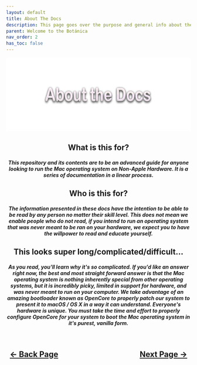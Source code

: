 ```yaml
---
layout: default
title: About The Docs
description: This page goes over the purpose and general info about the Carnations Core Configuration Docs.
parent: Welcome to the Botánica
nav_order: 2
has_toc: false
---
```


<style>
  .navigation-container {
    display: flex;
    justify-content: space-between;
    align-items: center;
    width: 100%;
  }
  
  .nav-button {
    margin: 10px;
  }
</style>

<p align="center">
  <img width="650" height="200" src="../../assets/Header-AboutTheDocs.png">
</p>

<h2 align="center">What is this for?</h2>
<h5 align="center">This repository and its contents are to be an advanced guide for anyone looking to run the Mac operating system on Non-Apple Hardware. It is a series of documentation in a linear process.</h5>

<h2 align="center">Who is this for?</h2>
<h5 align="center">The information presented in these docs have the intention to be able to be read by any person no matter their skill level. This does not mean we enable people who do not read, if you intend to run an operating system that was never meant to be ran on your hardware, we expect you to have the willpower to read and educate yourself.</h5>

<h2 align="center">This looks super long/complicated/difficult...</h2>
<h5 align="center">As you read, you'll learn why it's so complicated. If you'd like an answer right now, the best and most straight forward answer is that the Mac operating system is nothing inherently special from other operating systems, but it is incredibly picky, limited in support for hardware, and was never meant to run on your computer. We take advantage of an amazing bootloader known as OpenCore to properly patch our system to present it to macOS / OS X in a way it can understand. Everyone's hardware is unique. You must take the time and effort to properly configure OpenCore for your system to boot the Mac operating system in it's purest, vanilla form.</h5>

<h2 align="center">
  <br>
  <div class="navigation-container">
    <a class="nav-button" href="../../">&larr; Back Page</a>
    <a class="nav-button" href="02-SettingExpectations.html">Next Page &rarr;</a>
  </div>
  <br>
</h2>
